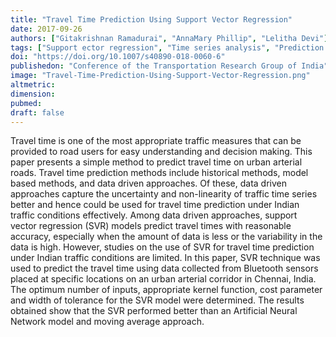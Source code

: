 ```yaml
---
title: "Travel Time Prediction Using Support Vector Regression"
date: 2017-09-26
authors: ["Gitakrishnan Ramadurai", "AnnaMary Phillip", "Lelitha Devi"]
tags: ["Support ector regression", "Time series analysis", "Prediction problem"]
doi: "https://doi.org/10.1007/s40890-018-0060-6"
publishedon: "Conference of the Transportation Research Group of India"
image: "Travel-Time-Prediction-Using-Support-Vector-Regression.png"
altmetric: 
dimension: 
pubmed: 
draft: false
---
```

Travel time is one of the most appropriate traffic measures that can be provided to road users for easy understanding and decision making. This paper presents a simple method to predict travel time on urban arterial roads. Travel time prediction methods include historical methods, model based methods, and data driven approaches. Of these, data driven approaches capture the uncertainty and non-linearity of traffic time series better and hence could be used for travel time prediction under Indian traffic conditions effectively. Among data driven approaches, support vector regression (SVR) models predict travel times with reasonable accuracy, especially when the amount of data is less or the variability in the data is high. However, studies on the use of SVR for travel time prediction under Indian traffic conditions are limited. In this paper, SVR technique was used to predict the travel time using data collected from Bluetooth sensors placed at specific locations on an urban arterial corridor in Chennai, India. The optimum number of inputs, appropriate kernel function, cost parameter and width of tolerance for the SVR model were determined. The results obtained show that the SVR performed better than an Artificial Neural Network model and moving average approach.